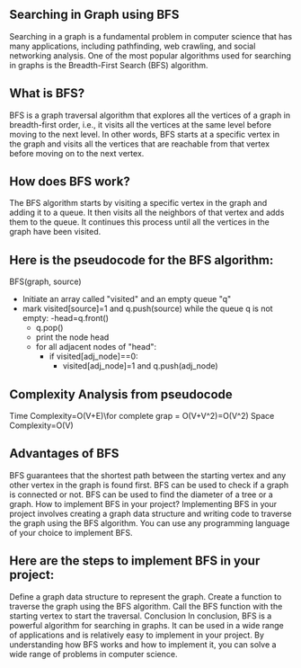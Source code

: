 ## Searching in Graph using BFS
Searching in a graph is a fundamental problem in computer science that has many applications, including pathfinding, web crawling, and social networking analysis. One of the most popular algorithms used for searching in graphs is the Breadth-First Search (BFS) algorithm.

## What is BFS?
BFS is a graph traversal algorithm that explores all the vertices of a graph in breadth-first order, i.e., it visits all the vertices at the same level before moving to the next level. In other words, BFS starts at a specific vertex in the graph and visits all the vertices that are reachable from that vertex before moving on to the next vertex.

## How does BFS work?
The BFS algorithm starts by visiting a specific vertex in the graph and adding it to a queue. It then visits all the neighbors of that vertex and adds them to the queue. It continues this process until all the vertices in the graph have been visited.

## Here is the pseudocode for the BFS algorithm:
BFS(graph, source)
- Initiate an array called "visited" and an empty queue "q"
- mark visited[source]=1 and q.push(source)
while the queue q is not empty:
    -head=q.front()
    - q.pop()
  - print the node head
  - for all adjacent nodes of "head":
      - if visited[adj_node]==0:
          - visited[adj_node]=1 and q.push(adj_node)
## Complexity Analysis from pseudocode
Time Complexity=O(V+E)\for complete grap = O(V+V^2)=O(V^2)
Space Complexity=O(V)

## Advantages of BFS
BFS guarantees that the shortest path between the starting vertex and any other vertex in the graph is found first.
BFS can be used to check if a graph is connected or not.
BFS can be used to find the diameter of a tree or a graph.
How to implement BFS in your project?
Implementing BFS in your project involves creating a graph data structure and writing code to traverse the graph using the BFS algorithm. You can use any programming language of your choice to implement BFS.

## Here are the steps to implement BFS in your project:

Define a graph data structure to represent the graph.
Create a function to traverse the graph using the BFS algorithm.
Call the BFS function with the starting vertex to start the traversal.
Conclusion
In conclusion, BFS is a powerful algorithm for searching in graphs. It can be used in a wide range of applications and is relatively easy to implement in your project. By understanding how BFS works and how to implement it, you can solve a wide range of problems in computer science.
